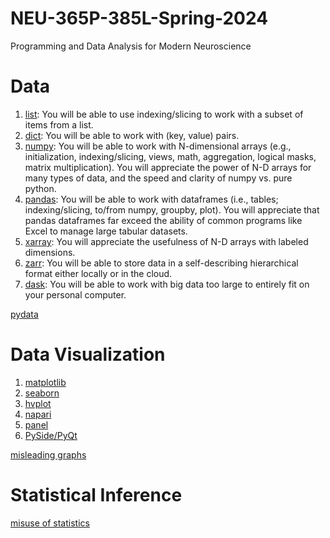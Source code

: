 # NEU-365P-385L-Spring-2024
Programming and Data Analysis for Modern Neuroscience

# Data
1. [list](https://docs.python.org/3/tutorial/introduction.html#lists): You will be able to use indexing/slicing to work with a subset of items from a list.
2. [dict](https://docs.python.org/3/tutorial/datastructures.html#dictionaries): You will be able to work with (key, value) pairs.
3. [numpy](https://numpy.org): You will be able to work with N-dimensional arrays (e.g., initialization, indexing/slicing, views, math, aggregation, logical masks, matrix multiplication). You will appreciate the power of N-D arrays for many types of data, and the speed and clarity of numpy vs. pure python.
4. [pandas](https://pandas.pydata.org): You will be able to work with dataframes (i.e., tables; indexing/slicing, to/from numpy, groupby, plot). You will appreciate that pandas dataframes far exceed the ability of common programs like Excel to manage large tabular datasets.
5. [xarray](https://xarray.dev): You will appreciate the usefulness of N-D arrays with labeled dimensions.
6. [zarr](https://zarr.dev): You will be able to store data in a self-describing hierarchical format either locally or in the cloud.
7. [dask](https://www.dask.org): You will be able to work with big data too large to entirely fit on your personal computer.

[pydata](https://pydata.org)

# Data Visualization
1. [matplotlib](https://matplotlib.org)
2. [seaborn](https://seaborn.pydata.org)
3. [hvplot](https://hvplot.holoviz.org)
4. [napari](https://napari.org/stable/#)
5. [panel](https://panel.holoviz.org)
6. [PySide/PyQt](https://wiki.qt.io/Qt_for_Python)

[misleading graphs](https://en.wikipedia.org/wiki/Misleading_graph)

# Statistical Inference
[misuse of statistics](https://en.wikipedia.org/wiki/Misuse_of_statistics)
